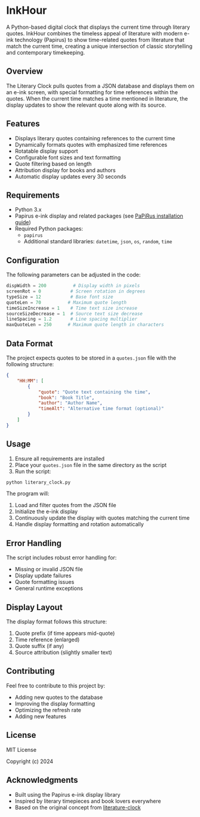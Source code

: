 # InkHour

A Python-based digital clock that displays the current time through literary quotes. InkHour combines the timeless appeal of literature with modern e-ink technology (Papirus) to show time-related quotes from literature that match the current time, creating a unique intersection of classic storytelling and contemporary timekeeping.

## Overview

The Literary Clock pulls quotes from a JSON database and displays them on an e-ink screen, with special formatting for time references within the quotes. When the current time matches a time mentioned in literature, the display updates to show the relevant quote along with its source.

## Features

- Displays literary quotes containing references to the current time
- Dynamically formats quotes with emphasized time references
- Rotatable display support
- Configurable font sizes and text formatting
- Quote filtering based on length
- Attribution display for books and authors
- Automatic display updates every 30 seconds

## Requirements

- Python 3.x
- Papirus e-ink display and related packages (see [PaPiRus installation guide](https://github.com/PiSupply/PaPiRus?tab=readme-ov-file))
- Required Python packages:
  - `papirus`
  - Additional standard libraries: `datetime`, `json`, `os`, `random`, `time`

## Configuration

The following parameters can be adjusted in the code:

```python
dispWidth = 200          # Display width in pixels
screenRot = 0           # Screen rotation in degrees
typeSize = 12           # Base font size
quoteLen = 70          # Maximum quote length
timeSizeIncrease = 1    # Time text size increase
sourceSizeDecrease = 1  # Source text size decrease
lineSpacing = 1.2       # Line spacing multiplier
maxQuoteLen = 250      # Maximum quote length in characters
```

## Data Format

The project expects quotes to be stored in a `quotes.json` file with the following structure:

```json
{
    "HH:MM": [
        {
            "quote": "Quote text containing the time",
            "book": "Book Title",
            "author": "Author Name",
            "timeAlt": "Alternative time format (optional)"
        }
    ]
}
```

## Usage

1. Ensure all requirements are installed
2. Place your `quotes.json` file in the same directory as the script
3. Run the script:

```bash
python literary_clock.py
```

The program will:
1. Load and filter quotes from the JSON file
2. Initialize the e-ink display
3. Continuously update the display with quotes matching the current time
4. Handle display formatting and rotation automatically

## Error Handling

The script includes robust error handling for:
- Missing or invalid JSON file
- Display update failures
- Quote formatting issues
- General runtime exceptions

## Display Layout

The display format follows this structure:
1. Quote prefix (if time appears mid-quote)
2. Time reference (enlarged)
3. Quote suffix (if any)
4. Source attribution (slightly smaller text)

## Contributing

Feel free to contribute to this project by:
- Adding new quotes to the database
- Improving the display formatting
- Optimizing the refresh rate
- Adding new features

## License

MIT License

Copyright (c) 2024

## Acknowledgments

- Built using the Papirus e-ink display library
- Inspired by literary timepieces and book lovers everywhere
- Based on the original concept from [literature-clock](https://github.com/docPhil99/literature-clock)